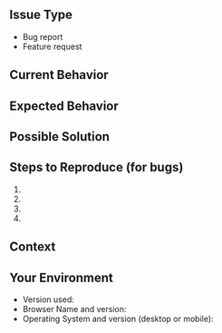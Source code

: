 <!--- Provide a general summary of the issue in the Title above -->
Issue Type
----------

- Bug report
- Feature request

Current Behavior
----------------
<!--- If describing a bug, tell us what happens instead of the expected behavior -->
<!--- If suggesting a change/improvement, explain the difference from current behavior -->

Expected Behavior
-----------------
<!--- If you're describing a bug, tell us what should happen -->
<!--- If you're suggesting a change/improvement, tell us how it should work -->

Possible Solution
-----------------
<!--- Not obligatory, but suggest a fix/reason for the bug, -->
<!--- or ideas how to implement the addition or change -->

Steps to Reproduce (for bugs)
-----------------------------
<!--- Provide a link to a live example, or an unambiguous set of steps to -->
<!--- reproduce this bug. Include code to reproduce, if relevant -->
1.
2.
3.
4.

Context
-------
<!--- How has this issue affected you? What are you trying to accomplish? -->
<!--- Providing context helps us come up with a solution that is most useful in the real world -->

Your Environment
----------------
<!--- Include as many relevant details about the environment you experienced the bug in -->
* Version used:
* Browser Name and version:
* Operating System and version (desktop or mobile):
